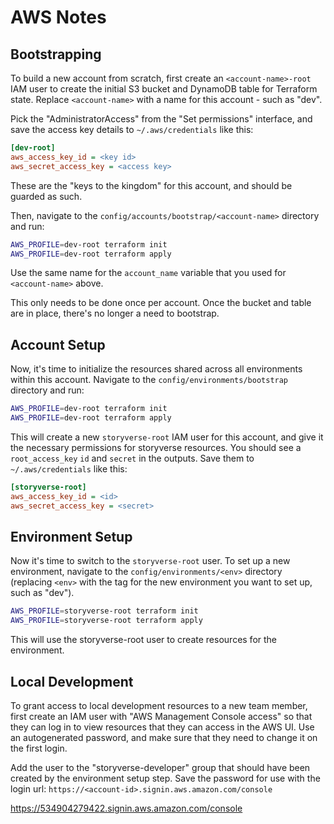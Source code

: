 # AWS Notes

## Bootstrapping

To build a new account from scratch, first create an `<account-name>-root` IAM user to create the initial S3 bucket and DynamoDB table for Terraform state. Replace `<account-name>` with a name for this account - such as "dev".

Pick the "AdministratorAccess" from the "Set permissions" interface, and save the access key details to `~/.aws/credentials` like this:

```ini
[dev-root]
aws_access_key_id = <key id>
aws_secret_access_key = <access key>
```

These are the "keys to the kingdom" for this account, and should be guarded as such.

Then, navigate to the `config/accounts/bootstrap/<account-name>` directory and run:

```sh
AWS_PROFILE=dev-root terraform init
AWS_PROFILE=dev-root terraform apply
```

Use the same name for the `account_name` variable that you used for `<account-name>` above.

This only needs to be done once per account. Once the bucket and table are in place, there's no longer a need to bootstrap.

## Account Setup

Now, it's time to initialize the resources shared across all environments within this account. Navigate to the `config/environments/bootstrap` directory and run:

```sh
AWS_PROFILE=dev-root terraform init
AWS_PROFILE=dev-root terraform apply
```

This will create a new `storyverse-root` IAM user for this account, and give it the necessary permissions for storyverse resources. You should see a `root_access_key` `id` and `secret` in the outputs. Save them to `~/.aws/credentials` like this:

```ini
[storyverse-root]
aws_access_key_id = <id>
aws_secret_access_key = <secret>

```

## Environment Setup

Now it's time to switch to the `storyverse-root` user. To set up a new environment, navigate to the `config/environments/<env>` directory (replacing `<env>` with the tag for the new environment you want to set up, such as "dev").

```sh
AWS_PROFILE=storyverse-root terraform init
AWS_PROFILE=storyverse-root terraform apply
```

This will use the storyverse-root user to create resources for the environment.

## Local Development

To grant access to local development resources to a new team member, first create an IAM user with "AWS Management Console access" so that they can log in to view resources that they can access in the AWS UI. Use an autogenerated password, and make sure that they need to change it on the first login.

Add the user to the "storyverse-developer" group that should have been created by the environment setup step. Save the password for use with the login url: `https://<account-id>.signin.aws.amazon.com/console`

https://534904279422.signin.aws.amazon.com/console
